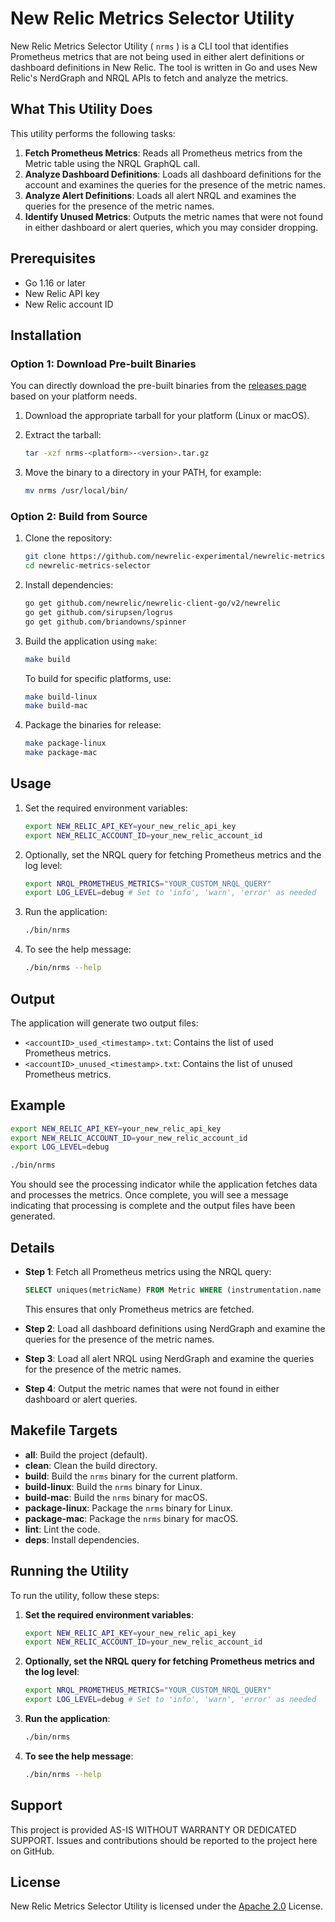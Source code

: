 

# New Relic Metrics Selector Utility

New Relic Metrics Selector Utility ( `nrms` ) is a CLI tool that identifies Prometheus metrics that are not being used in either alert definitions or dashboard definitions in New Relic. The tool is written in Go and uses New Relic's NerdGraph and NRQL APIs to fetch and analyze the metrics.

## What This Utility Does

This utility performs the following tasks:

1. **Fetch Prometheus Metrics**: Reads all Prometheus metrics from the Metric table using the NRQL GraphQL call.
2. **Analyze Dashboard Definitions**: Loads all dashboard definitions for the account and examines the queries for the presence of the metric names.
3. **Analyze Alert Definitions**: Loads all alert NRQL and examines the queries for the presence of the metric names.
4. **Identify Unused Metrics**: Outputs the metric names that were not found in either dashboard or alert queries, which you may consider dropping.


## Prerequisites

- Go 1.16 or later
- New Relic API key
- New Relic account ID

## Installation

### Option 1: Download Pre-built Binaries

You can  directly download the pre-built binaries from the [releases page](https://github.com/newrelic-experimental/newrelic-metrics-selector/releases) based on your platform needs.

1. Download the appropriate tarball for your platform (Linux or macOS).
2. Extract the tarball:

    ```sh
    tar -xzf nrms-<platform>-<version>.tar.gz
    ```

3. Move the binary to a directory in your PATH, for example:

    ```sh
    mv nrms /usr/local/bin/
    ```

### Option 2: Build from Source
    
1. Clone the repository:

    ```sh
    git clone https://github.com/newrelic-experimental/newrelic-metrics-selector.git
    cd newrelic-metrics-selector
    ```

2. Install dependencies:

    ```sh
    go get github.com/newrelic/newrelic-client-go/v2/newrelic
    go get github.com/sirupsen/logrus
    go get github.com/briandowns/spinner
    ```

3. Build the application using `make`:

    ```sh
    make build
    ```

   To build for specific platforms, use:

    ```sh
    make build-linux
    make build-mac
    ```

4. Package the binaries for release:

    ```sh
    make package-linux
    make package-mac
    ```

## Usage

1. Set the required environment variables:

    ```sh
    export NEW_RELIC_API_KEY=your_new_relic_api_key
    export NEW_RELIC_ACCOUNT_ID=your_new_relic_account_id
    ```

2. Optionally, set the NRQL query for fetching Prometheus metrics and the log level:

    ```sh
    export NRQL_PROMETHEUS_METRICS="YOUR_CUSTOM_NRQL_QUERY"
    export LOG_LEVEL=debug # Set to 'info', 'warn', 'error' as needed
    ```

3. Run the application:

    ```sh
    ./bin/nrms
    ```

4. To see the help message:

    ```sh
    ./bin/nrms --help
    ```

## Output

The application will generate two output files:

- `<accountID>_used_<timestamp>.txt`: Contains the list of used Prometheus metrics.
- `<accountID>_unused_<timestamp>.txt`: Contains the list of unused Prometheus metrics.

## Example

```sh
export NEW_RELIC_API_KEY=your_new_relic_api_key
export NEW_RELIC_ACCOUNT_ID=your_new_relic_account_id
export LOG_LEVEL=debug

./bin/nrms
```

You should see the processing indicator while the application fetches data and processes the metrics. Once complete, you will see a message indicating that processing is complete and the output files have been generated.

## Details

- **Step 1**: Fetch all Prometheus metrics using the NRQL query:
  ```sql
  SELECT uniques(metricName) FROM Metric WHERE (instrumentation.name = 'remote-write') AND (instrumentation.provider = 'prometheus') LIMIT MAX
  ```
  This ensures that only Prometheus metrics are fetched.

- **Step 2**: Load all dashboard definitions using NerdGraph and examine the queries for the presence of the metric names.

- **Step 3**: Load all alert NRQL using NerdGraph and examine the queries for the presence of the metric names.

- **Step 4**: Output the metric names that were not found in either dashboard or alert queries.

## Makefile Targets

- **all**: Build the project (default).
- **clean**: Clean the build directory.
- **build**: Build the `nrms` binary for the current platform.
- **build-linux**: Build the `nrms` binary for Linux.
- **build-mac**: Build the `nrms` binary for macOS.
- **package-linux**: Package the `nrms` binary for Linux.
- **package-mac**: Package the `nrms` binary for macOS.
- **lint**: Lint the code.
- **deps**: Install dependencies.

## Running the Utility

To run the utility, follow these steps:

1. **Set the required environment variables**:
    ```sh
    export NEW_RELIC_API_KEY=your_new_relic_api_key
    export NEW_RELIC_ACCOUNT_ID=your_new_relic_account_id
    ```

2. **Optionally, set the NRQL query for fetching Prometheus metrics and the log level**:
    ```sh
    export NRQL_PROMETHEUS_METRICS="YOUR_CUSTOM_NRQL_QUERY"
    export LOG_LEVEL=debug # Set to 'info', 'warn', 'error' as needed
    ```

3. **Run the application**:
    ```sh
    ./bin/nrms
    ```

4. **To see the help message**:
    ```sh
    ./bin/nrms --help
    ```

## Support
 This project is provided AS-IS WITHOUT WARRANTY OR DEDICATED SUPPORT. Issues and contributions should be reported to the project here on GitHub.


## License

New Relic Metrics Selector Utility is licensed under the [Apache 2.0](http://apache.org/licenses/LICENSE-2.0.txt) License.
